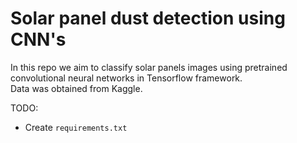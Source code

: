 # Solar panel dust detection using CNN's

In this repo we aim to classify solar panels images using pretrained convolutional neural networks in Tensorflow framework.  
Data was obtained from Kaggle.  

TODO:
- Create `requirements.txt`